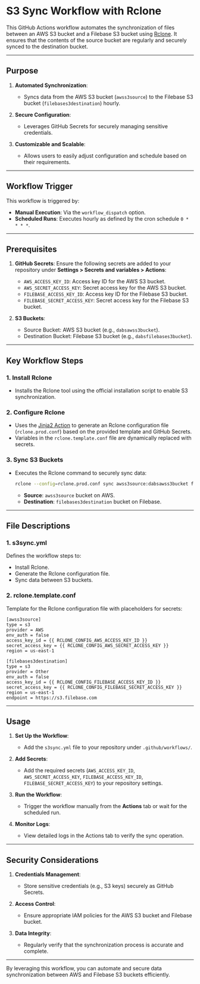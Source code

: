 # S3 Sync Workflow with Rclone

This GitHub Actions workflow automates the synchronization of files between an AWS S3 bucket and a Filebase S3 bucket using [Rclone](https://rclone.org/). It ensures that the contents of the source bucket are regularly and securely synced to the destination bucket.

---

## Purpose

1. **Automated Synchronization**:
   - Syncs data from the AWS S3 bucket (`awss3source`) to the Filebase S3 bucket (`filebases3destination`) hourly.

2. **Secure Configuration**:
   - Leverages GitHub Secrets for securely managing sensitive credentials.

3. **Customizable and Scalable**:
   - Allows users to easily adjust configuration and schedule based on their requirements.

---

## Workflow Trigger

This workflow is triggered by:
- **Manual Execution**: Via the `workflow_dispatch` option.
- **Scheduled Runs**: Executes hourly as defined by the cron schedule `0 * * * *`.

---

## Prerequisites

1. **GitHub Secrets**:
   Ensure the following secrets are added to your repository under **Settings > Secrets and variables > Actions**:
   - `AWS_ACCESS_KEY_ID`: Access key ID for the AWS S3 bucket.
   - `AWS_SECRET_ACCESS_KEY`: Secret access key for the AWS S3 bucket.
   - `FILEBASE_ACCESS_KEY_ID`: Access key ID for the Filebase S3 bucket.
   - `FILEBASE_SECRET_ACCESS_KEY`: Secret access key for the Filebase S3 bucket.

2. **S3 Buckets**:
   - Source Bucket: AWS S3 bucket (e.g., `dabsawss3bucket`).
   - Destination Bucket: Filebase S3 bucket (e.g., `dabsfilebases3bucket`).

---

## Key Workflow Steps

### 1. Install Rclone
- Installs the Rclone tool using the official installation script to enable S3 synchronization.

### 2. Configure Rclone
- Uses the [Jinja2 Action](https://github.com/cuchi/jinja2-action) to generate an Rclone configuration file (`rclone.prod.conf`) based on the provided template and GitHub Secrets.
- Variables in the `rclone.template.conf` file are dynamically replaced with secrets.

### 3. Sync S3 Buckets
- Executes the Rclone command to securely sync data:
  ```bash
  rclone --config=rclone.prod.conf sync awss3source:dabsawss3bucket filebases3destination:dabsfilebases3bucket
  ```
  - **Source**: `awss3source` bucket on AWS.
  - **Destination**: `filebases3destination` bucket on Filebase.

---

## File Descriptions

### 1. **s3sync.yml**
Defines the workflow steps to:
- Install Rclone.
- Generate the Rclone configuration file.
- Sync data between S3 buckets.

### 2. **rclone.template.conf**
Template for the Rclone configuration file with placeholders for secrets:
```plaintext
[awss3source]
type = s3
provider = AWS
env_auth = false
access_key_id = {{ RCLONE_CONFIG_AWS_ACCESS_KEY_ID }}
secret_access_key = {{ RCLONE_CONFIG_AWS_SECRET_ACCESS_KEY }}
region = us-east-1

[filebases3destination]
type = s3
provider = Other
env_auth = false
access_key_id = {{ RCLONE_CONFIG_FILEBASE_ACCESS_KEY_ID }}
secret_access_key = {{ RCLONE_CONFIG_FILEBASE_SECRET_ACCESS_KEY }}
region = us-east-1
endpoint = https://s3.filebase.com
```

---

## Usage

1. **Set Up the Workflow**:
   - Add the `s3sync.yml` file to your repository under `.github/workflows/`.

2. **Add Secrets**:
   - Add the required secrets (`AWS_ACCESS_KEY_ID`, `AWS_SECRET_ACCESS_KEY`, `FILEBASE_ACCESS_KEY_ID`, `FILEBASE_SECRET_ACCESS_KEY`) to your repository settings.

3. **Run the Workflow**:
   - Trigger the workflow manually from the **Actions** tab or wait for the scheduled run.

4. **Monitor Logs**:
   - View detailed logs in the Actions tab to verify the sync operation.

---

## Security Considerations

1. **Credentials Management**:
   - Store sensitive credentials (e.g., S3 keys) securely as GitHub Secrets.

2. **Access Control**:
   - Ensure appropriate IAM policies for the AWS S3 bucket and Filebase bucket.

3. **Data Integrity**:
   - Regularly verify that the synchronization process is accurate and complete.

---

By leveraging this workflow, you can automate and secure data synchronization between AWS and Filebase S3 buckets efficiently.
